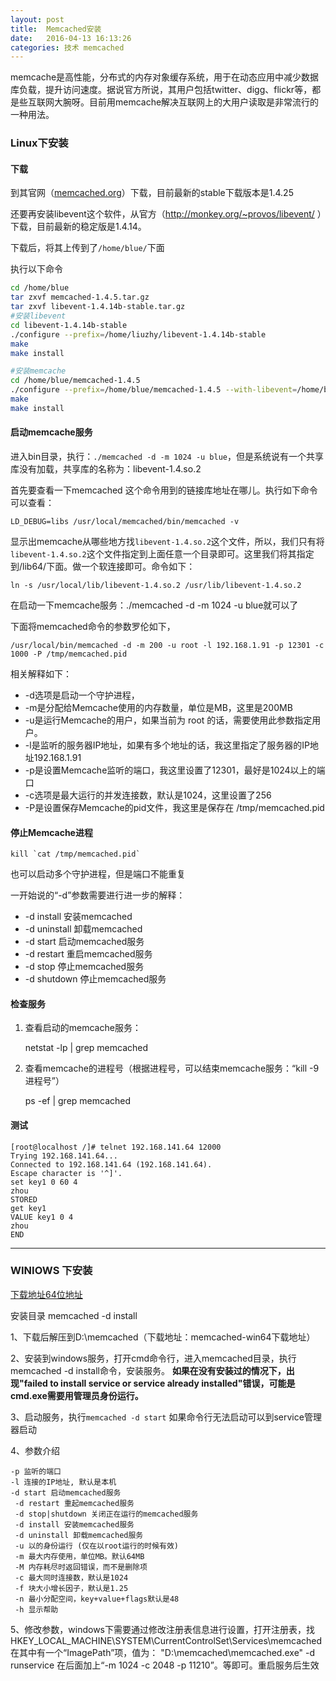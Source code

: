 ```yaml
---
layout: post
title:  Memcached安装
date:   2016-04-13 16:13:26
categories: 技术 memcached
---
```


memcache是高性能，分布式的内存对象缓存系统，用于在动态应用中减少数据库负载，提升访问速度。据说官方所说，其用户包括twitter、digg、flickr等，都是些互联网大腕呀。目前用memcache解决互联网上的大用户读取是非常流行的一种用法。



### Linux下安装

#### 下载
到其官网（[memcached.org](http://memcached.org/)）下载，目前最新的stable下载版本是1.4.25

还要再安装libevent这个软件，从官方（http://monkey.org/~provos/libevent/ ）下载，目前最新的稳定版是1.4.14。

下载后，将其上传到了`/home/blue/`下面

执行以下命令
```bash
cd /home/blue
tar zxvf memcached-1.4.5.tar.gz
tar zxvf libevent-1.4.14b-stable.tar.gz
#安装libevent
cd libevent-1.4.14b-stable
./configure --prefix=/home/liuzhy/libevent-1.4.14b-stable
make
make install

#安装memcache
cd /home/blue/memcached-1.4.5
./configure --prefix=/home/blue/memcached-1.4.5 --with-libevent=/home/blue/libevent-1.4.14b
make
make install
```

#### 启动memcache服务

进入bin目录，执行：`./memcached -d -m 1024 -u blue`，但是系统说有一个共享库没有加载，共享库的名称为：libevent-1.4.so.2

首先要查看一下memcached 这个命令用到的链接库地址在哪儿。执行如下命令可以查看：

    LD_DEBUG=libs /usr/local/memcached/bin/memcached -v


显示出memcache从哪些地方找`libevent-1.4.so.2`这个文件，所以，我们只有将`libevent-1.4.so.2`这个文件指定到上面任意一个目录即可。这里我们将其指定到/lib64/下面。做一个软连接即可。命令如下：

    ln -s /usr/local/lib/libevent-1.4.so.2 /usr/lib/libevent-1.4.so.2

在启动一下memcache服务：./memcached -d -m 1024 -u blue就可以了

下面将memcached命令的参数罗伦如下，


    /usr/local/bin/memcached -d -m 200 -u root -l 192.168.1.91 -p 12301 -c 1000 -P /tmp/memcached.pid

相关解释如下：

* -d选项是启动一个守护进程，
* -m是分配给Memcache使用的内存数量，单位是MB，这里是200MB
* -u是运行Memcache的用户，如果当前为 root 的话，需要使用此参数指定用户。
* -l是监听的服务器IP地址，如果有多个地址的话，我这里指定了服务器的IP地址192.168.1.91
* -p是设置Memcache监听的端口，我这里设置了12301，最好是1024以上的端口
* -c选项是最大运行的并发连接数，默认是1024，这里设置了256
* -P是设置保存Memcache的pid文件，我这里是保存在 /tmp/memcached.pid

#### 停止Memcache进程
    kill `cat /tmp/memcached.pid`
也可以启动多个守护进程，但是端口不能重复

一开始说的“-d”参数需要进行进一步的解释：

* -d install 安装memcached
* -d uninstall 卸载memcached
* -d start 启动memcached服务
* -d restart 重启memcached服务
* -d stop 停止memcached服务
* -d shutdown 停止memcached服务


#### 检查服务

1. 查看启动的memcache服务：

    netstat -lp | grep memcached
2. 查看memcache的进程号（根据进程号，可以结束memcache服务：“kill -9 进程号”）

    ps -ef | grep memcached

#### 测试
    [root@localhost /]# telnet 192.168.141.64 12000
    Trying 192.168.141.64...
    Connected to 192.168.141.64 (192.168.141.64).
    Escape character is '^]'.
    set key1 0 60 4
    zhou
    STORED
    get key1
    VALUE key1 0 4
    zhou
    END


------




### WINIOWS 下安装

[下载地址64位地址](http://blog.couchbase.com/memcached-windows-64-bit-pre-release-available)

安装目录
memcached -d install


1、下载后解压到D:\memcached（下载地址：memcached-win64下载地址）

2、安装到windows服务，打开cmd命令行，进入memcached目录，执行memcached -d install命令，安装服务。
**如果在没有安装过的情况下，出现"failed to install service or service already installed"错误，可能是cmd.exe需要用管理员身份运行。**


3、启动服务，执行`memcached -d start` 如果命令行无法启动可以到service管理器启动

4、参数介绍

    -p 监听的端口
    -l 连接的IP地址, 默认是本机
    -d start 启动memcached服务
     -d restart 重起memcached服务
     -d stop|shutdown 关闭正在运行的memcached服务
     -d install 安装memcached服务
     -d uninstall 卸载memcached服务
     -u 以的身份运行 (仅在以root运行的时候有效)
     -m 最大内存使用，单位MB。默认64MB
     -M 内存耗尽时返回错误，而不是删除项
     -c 最大同时连接数，默认是1024
     -f 块大小增长因子，默认是1.25
     -n 最小分配空间，key+value+flags默认是48
     -h 显示帮助

5、修改参数，windows下需要通过修改注册表信息进行设置，打开注册表，找
HKEY_LOCAL_MACHINE\SYSTEM\CurrentControlSet\Services\memcached
在其中有一个“ImagePath”项，值为：
"D:\memcached\memcached.exe" -d runservice
在后面加上“-m 1024 -c 2048 -p 11210”。等即可。重启服务后生效
